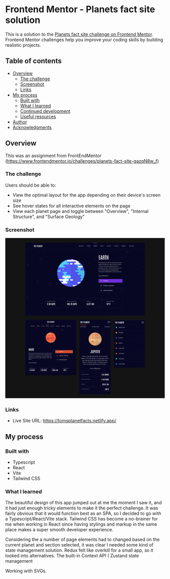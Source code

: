 # Frontend Mentor - Planets fact site solution

This is a solution to the [Planets fact site challenge on Frontend Mentor](https://www.frontendmentor.io/challenges/planets-fact-site-gazqN8w_f). Frontend Mentor challenges help you improve your coding skills by building realistic projects.

## Table of contents

- [Overview](#overview)
  - [The challenge](#the-challenge)
  - [Screenshot](#screenshot)
  - [Links](#links)
- [My process](#my-process)
  - [Built with](#built-with)
  - [What I learned](#what-i-learned)
  - [Continued development](#continued-development)
  - [Useful resources](#useful-resources)
- [Author](#author)
- [Acknowledgments](#acknowledgments)

## Overview

This was an assignment from FrontEndMentor (https://www.frontendmentor.io/challenges/planets-fact-site-gazqN8w_f)

### The challenge

Users should be able to:

- View the optimal layout for the app depending on their device's screen size
- See hover states for all interactive elements on the page
- View each planet page and toggle between "Overview", "Internal Structure", and "Surface Geology"

### Screenshot

![Screenshot](./public/images/project-screenshot.png)

### Links

- Live Site URL: https://tomsplanetfacts.netlify.app/

## My process

### Built with

- Typescript
- React
- Vite
- Tailwind CSS

### What I learned

The beautiful design of this app jumped out at me the moment I saw it, and it had just enough tricky elements to make it the perfect challenge. It was fairly obvious that it would function best as an SPA, so I decided to go with a Typescript/React/Vite stack. Tailwind CSS has become a no-brainer for me when working in React since having stylings and markup in the same place makes a super smooth developer experience.

Considering the a number of page elements had to changed based on the current planet and section selected, it was clear I needed some kind of state management solution. Redux felt like overkill for a small app, so it looked into alternatives. The built-in Context API ( Zustand state management

Working with SVGs.

